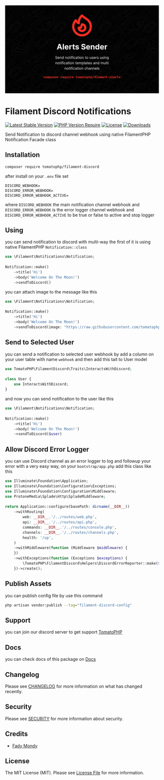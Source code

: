 ![Screenshot](https://raw.githubusercontent.com/tomatophp/filament-discord/master/arts/3x1io-tomato-discord.jpg)

# Filament Discord Notifications

[![Latest Stable Version](https://poser.pugx.org/tomatophp/filament-discord/version.svg)](https://packagist.org/packages/tomatophp/filament-discord)
[![PHP Version Require](http://poser.pugx.org/tomatophp/filament-discord/require/php)](https://packagist.org/packages/tomatophp/filament-discord)
[![License](https://poser.pugx.org/tomatophp/filament-discord/license.svg)](https://packagist.org/packages/tomatophp/filament-discord)
[![Downloads](https://poser.pugx.org/tomatophp/filament-discord/d/total.svg)](https://packagist.org/packages/tomatophp/filament-discord)

Send Notification to discord channel webhook using native FilamentPHP Notification Facade class

## Installation

```bash
composer require tomatophp/filament-discord
```
after install on your `.env` file set 

```.dotenv
DISCORD_WEBHOOK=
DISCORD_ERROR_WEBHOOK=
DISCORD_ERROR_WEBHOOK_ACTIVE=
```

where `DISCORD_WEBHOOK` the main notification channel webhook and `DISCORD_ERROR_WEBHOOK` is the error logger channel webhook and `DISCORD_ERROR_WEBHOOK_ACTIVE` to be true or false to active and stop logger

## Using

you can send notification to discord with multi-way the first of it is using native FilamentPHP `Notification::class`

```php
use \Filament\Notifications\Notification;

Notification::make()
    ->title('Hi')
    ->body('Welcome On The Moon!')
    ->sendToDiscord()
```

you can attach image to the message like this 

```php
use \Filament\Notifications\Notification;

Notification::make()
    ->title('Hi')
    ->body('Welcome On The Moon!')
    ->sendToDiscord(image: "https://raw.githubusercontent.com/tomatophp/filament-discord/master/arts/3x1io-tomato-discord.jpg")
```

## Send to Selected User

you can send a notification to selected user webhook by add a column on your user table with name `webhook` and then add this tait to User model

```php
use TomatoPHP\FilamentDiscord\Traits\InteractsWithDiscord;

class User {
    use InteractsWithDiscord;
}
```

and now you can send notification to the user like this

```php
use \Filament\Notifications\Notification;

Notification::make()
    ->title('Hi')
    ->body('Welcome On The Moon!')
    ->sendToDiscord($user)
```

## Allow Discord Error Logger

you can use Discord channel as an error logger to log and followup your error with a very easy way, on your `bootstrap/app.php` add this class like this

```php
use Illuminate\Foundation\Application;
use Illuminate\Foundation\Configuration\Exceptions;
use Illuminate\Foundation\Configuration\Middleware;
use ProtoneMedia\Splade\Http\SpladeMiddleware;

return Application::configure(basePath: dirname(__DIR__))
    ->withRouting(
        web: __DIR__.'/../routes/web.php',
        api: __DIR__.'/../routes/api.php',
        commands: __DIR__.'/../routes/console.php',
        channels: __DIR__.'/../routes/channels.php',
        health: '/up',
    )
    ->withMiddleware(function (Middleware $middleware) {
    })
    ->withExceptions(function (Exceptions $exceptions) {
        \TomatoPHP\FilamentDiscord\Helpers\DiscordErrorReporter::make($exceptions);
    })->create();
```

## Publish Assets

you can publish config file by use this command

```bash
php artisan vendor:publish --tag="filament-discord-config"
```

## Support

you can join our discord server to get support [TomatoPHP](https://discord.gg/Xqmt35Uh)

## Docs

you can check docs of this package on [Docs](https://docs.tomatophp.com/filament/filament-discord)

## Changelog

Please see [CHANGELOG](CHANGELOG.md) for more information on what has changed recently.

## Security

Please see [SECURITY](SECURITY.md) for more information about security.

## Credits

- [Fady Mondy](https://wa.me/+201207860084)

## License

The MIT License (MIT). Please see [License File](LICENSE.md) for more information.
